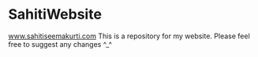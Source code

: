 # SahitiWebsite
www.sahitiseemakurti.com
This is a repository for my website. Please feel free to suggest any changes ^_^
